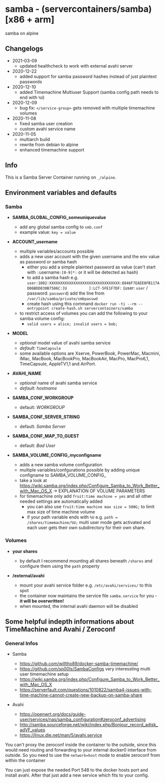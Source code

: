 # samba - (servercontainers/samba) [x86 + arm]

samba on alpine

## Changelogs

* 2021-03-09
    * updated healthcheck to work with external avahi server
* 2020-12-22
    * added support for samba password hashes instead of just plaintext passwords
* 2020-12-10
    * added Timemachine Multiuser Support (samba config path needs to end with `%U`)
* 2020-12-09
    * bug fix: `</service-group>` gets removed with multiple timemachine volumes
* 2020-11-08
    * fixed samba user creation
    * custom avahi service name
* 2020-11-05
    * multiarch build
    * rewrite from debian to alpine
    * enhanced timemachine support

## Info

This is a Samba Server Container running on `_/alpine`.

## Environment variables and defaults

### Samba

*  __SAMBA\_GLOBAL\_CONFIG\_someuniquevalue__
    * add any global samba config to `smb.conf`
    * example value: `key = value`

* __ACCOUNT\_username__
    * multiple variables/accounts possible
    * adds a new user account with the given username and the env value as password or samba hash
        * either you add a simple plaintext password as value (can't start with `:`username`:[0-9]*:` or it will be detected as hash)
        * to add a samba hash e.g. `user:1002:XXXXXXXXXXXXXXXXXXXXXXXXXXXXXXXX:8846F7EAEE8FB117AD06BDD830B7586C:[U          ]:LCT-5FE1F7DF:` (user: `user` / password: `password`) add the line from `/var/lib/samba/private/smbpasswd`
        * create hash using this command `docker run -ti --rm --entrypoint create-hash.sh servercontainers/samba`
    * to restrict access of volumes you can add the following to your samba volume config:
        * `valid users = alice; invalid users = bob;`

* __MODEL__
    * _optional_ model value of avahi samba service
    * _default:_ `TimeCapsule`
    * some available options are Xserve, PowerBook, PowerMac, Macmini, iMac, MacBook, MacBookPro, MacBookAir, MacPro, MacPro6,1, TimeCapsule, AppleTV1,1 and AirPort.

* __AVAHI\_NAME__
    * _optional_ name of avahi samba service
    * _default:_ _hostname_

* __SAMBA\_CONF\_WORKGROUP__
    * default: _WORKGROUP_

* __SAMBA\_CONF\_SERVER\_STRING__
    * default: _Samba Server_

* __SAMBA\_CONF\_MAP_TO_GUEST__
    * default: _Bad User_

* __SAMBA\_VOLUME\_CONFIG\_myconfigname__
    * adds a new samba volume configuration
    * multiple variables/confgurations possible by adding unique configname to SAMBA_VOLUME_CONFIG_
    * take a look at https://wiki.samba.org/index.php/Configure_Samba_to_Work_Better_with_Mac_OS_X -> EXPLANATION OF VOLUME PARAMETERS
    * for timemachine only add `fruit:time machine = yes` and all other needed settings are automatically added
        * you can also use `fruit:time machine max size = 500G;` to limit max size of time machine volume
        * if your path variable ends with `%U` e.g. `path = /shares/timemachine/%U;` multi user mode gets activated and each user gets their own subdirectory for their own share.

### Volumes

* __your shares__
    * by default I recommend mounting all shares beneath `/shares` and configure them using the `path` property

* __/external/avahi__
    * mount your avahi service folder e.g. `/etc/avahi/services/` to this spot
    * the container now maintains the service file `samba.service` for you - __it will be overwritten!__
    * when mounted, the internal avahi daemon will be disabled


## Some helpful indepth informations about TimeMachine and Avahi / Zeroconf 

### General Infos

- Samba
    - https://github.com/willtho89/docker-samba-timemachine/
    - https://github.com/sp00ls/SambaConfigs very interessting multi user timemachine setup
    - https://wiki.samba.org/index.php/Configure_Samba_to_Work_Better_with_Mac_OS_X
    - https://serverfault.com/questions/1010822/samba4-issues-with-time-machine-cannot-create-new-backup-on-samba-share

- Avahi
    - https://openwrt.org/docs/guide-user/services/nas/samba_configuration#zeroconf_advertising
    - http://samba.sourceforge.net/wiki/index.php/Bonjour_record_adisk_adVF_values
    - https://linux.die.net/man/5/avahi.service


You can't proxy the zeroconf inside the container to the outside, since this would need routing and forwarding to your internal docker0 interface from outside.
So you need to use the `network=host` mode to enable zeroconf from within the container

You can just expose the needed Port 548 to the docker hosts port and install avahi.
After that just add a new service which fits to your config.

